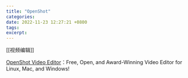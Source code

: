 ```yaml
---
title: "OpenShot"
categories: 
date: 2022-11-23 12:27:21 +0800
tags: 
excerpt: 
---
```



[[视频编辑]]

[OpenShot Video Editor](https://www.openshot.org/)：Free, Open, and Award-Winning Video Editor for Linux, Mac, and Windows!



